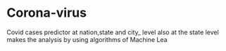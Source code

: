 # Corona-virus
Covid cases predictor at nation,state and city_ level also at the state level makes the analysis by using algorithms of Machine Lea

